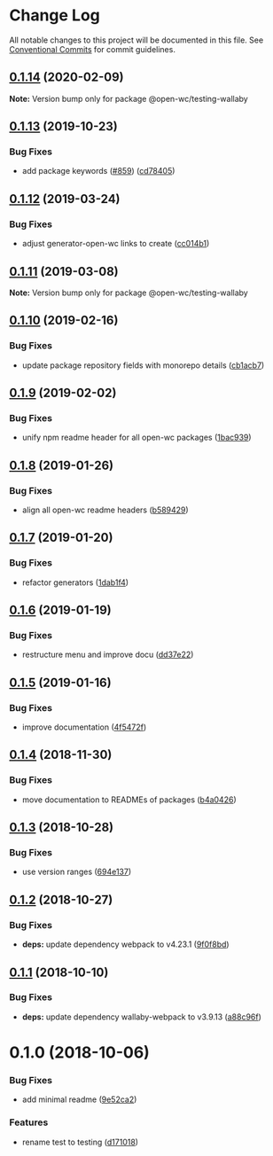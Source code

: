 # Change Log

All notable changes to this project will be documented in this file.
See [Conventional Commits](https://conventionalcommits.org) for commit guidelines.

## [0.1.14](https://github.com/open-wc/open-wc/compare/@open-wc/testing-wallaby@0.1.13...@open-wc/testing-wallaby@0.1.14) (2020-02-09)

**Note:** Version bump only for package @open-wc/testing-wallaby





## [0.1.13](https://github.com/open-wc/open-wc/compare/@open-wc/testing-wallaby@0.1.12...@open-wc/testing-wallaby@0.1.13) (2019-10-23)


### Bug Fixes

* add package keywords ([#859](https://github.com/open-wc/open-wc/issues/859)) ([cd78405](https://github.com/open-wc/open-wc/commit/cd78405))





## [0.1.12](https://github.com/open-wc/open-wc/compare/@open-wc/testing-wallaby@0.1.11...@open-wc/testing-wallaby@0.1.12) (2019-03-24)


### Bug Fixes

* adjust generator-open-wc links to create ([cc014b1](https://github.com/open-wc/open-wc/commit/cc014b1))





## [0.1.11](https://github.com/open-wc/open-wc/compare/@open-wc/testing-wallaby@0.1.10...@open-wc/testing-wallaby@0.1.11) (2019-03-08)

**Note:** Version bump only for package @open-wc/testing-wallaby





## [0.1.10](https://github.com/open-wc/open-wc/compare/@open-wc/testing-wallaby@0.1.9...@open-wc/testing-wallaby@0.1.10) (2019-02-16)


### Bug Fixes

* update package repository fields with monorepo details ([cb1acb7](https://github.com/open-wc/open-wc/commit/cb1acb7))





## [0.1.9](https://github.com/open-wc/open-wc/tree/master/packages/testing-wallaby/compare/@open-wc/testing-wallaby@0.1.8...@open-wc/testing-wallaby@0.1.9) (2019-02-02)


### Bug Fixes

* unify npm readme header for all open-wc packages ([1bac939](https://github.com/open-wc/open-wc/tree/master/packages/testing-wallaby/commit/1bac939))





## [0.1.8](https://github.com/open-wc/open-wc/tree/master/packages/testing-wallaby/compare/@open-wc/testing-wallaby@0.1.7...@open-wc/testing-wallaby@0.1.8) (2019-01-26)


### Bug Fixes

* align all open-wc readme headers ([b589429](https://github.com/open-wc/open-wc/tree/master/packages/testing-wallaby/commit/b589429))





## [0.1.7](https://github.com/open-wc/open-wc/tree/master/packages/testing-wallaby/compare/@open-wc/testing-wallaby@0.1.6...@open-wc/testing-wallaby@0.1.7) (2019-01-20)


### Bug Fixes

* refactor generators ([1dab1f4](https://github.com/open-wc/open-wc/tree/master/packages/testing-wallaby/commit/1dab1f4))





## [0.1.6](https://github.com/open-wc/open-wc/tree/master/packages/testing-wallaby/compare/@open-wc/testing-wallaby@0.1.5...@open-wc/testing-wallaby@0.1.6) (2019-01-19)


### Bug Fixes

* restructure menu and improve docu ([dd37e22](https://github.com/open-wc/open-wc/tree/master/packages/testing-wallaby/commit/dd37e22))





## [0.1.5](https://github.com/open-wc/open-wc/tree/master/packages/testing-wallaby/compare/@open-wc/testing-wallaby@0.1.4...@open-wc/testing-wallaby@0.1.5) (2019-01-16)


### Bug Fixes

* improve documentation ([4f5472f](https://github.com/open-wc/open-wc/tree/master/packages/testing-wallaby/commit/4f5472f))





## [0.1.4](https://github.com/open-wc/open-wc/tree/master/packages/testing-wallaby/compare/@open-wc/testing-wallaby@0.1.3...@open-wc/testing-wallaby@0.1.4) (2018-11-30)


### Bug Fixes

* move documentation to READMEs of packages ([b4a0426](https://github.com/open-wc/open-wc/tree/master/packages/testing-wallaby/commit/b4a0426))





## [0.1.3](https://github.com/open-wc/open-wc/tree/master/packages/testing-wallaby/compare/@open-wc/testing-wallaby@0.1.2...@open-wc/testing-wallaby@0.1.3) (2018-10-28)


### Bug Fixes

* use version ranges ([694e137](https://github.com/open-wc/open-wc/tree/master/packages/testing-wallaby/commit/694e137))





## [0.1.2](https://github.com/open-wc/open-wc/tree/master/packages/testing-wallaby/compare/@open-wc/testing-wallaby@0.1.1...@open-wc/testing-wallaby@0.1.2) (2018-10-27)


### Bug Fixes

* **deps:** update dependency webpack to v4.23.1 ([9f0f8bd](https://github.com/open-wc/open-wc/tree/master/packages/testing-wallaby/commit/9f0f8bd))





## [0.1.1](https://github.com/open-wc/open-wc/tree/master/packages/testing-wallaby/compare/@open-wc/testing-wallaby@0.1.0...@open-wc/testing-wallaby@0.1.1) (2018-10-10)


### Bug Fixes

* **deps:** update dependency wallaby-webpack to v3.9.13 ([a88c96f](https://github.com/open-wc/open-wc/tree/master/packages/testing-wallaby/commit/a88c96f))





# 0.1.0 (2018-10-06)


### Bug Fixes

* add minimal readme ([9e52ca2](https://github.com/open-wc/open-wc/tree/master/packages/testing-wallaby/commit/9e52ca2))


### Features

* rename test to testing ([d171018](https://github.com/open-wc/open-wc/tree/master/packages/testing-wallaby/commit/d171018))
